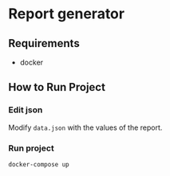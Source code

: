 # Report generator

## Requirements
- docker

## How to Run Project

### Edit json
Modify `data.json` with the values of the report.

### Run project
    docker-compose up
